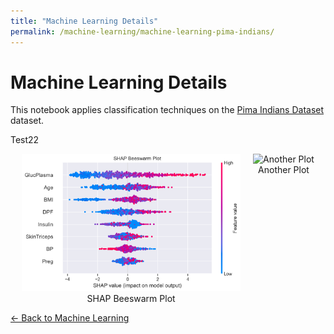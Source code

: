 ```yaml
---
title: "Machine Learning Details"
permalink: /machine-learning/machine-learning-pima-indians/
---
```


# Machine Learning Details

This notebook applies classification techniques on the [Pima Indians Dataset](https://archive.ics.uci.edu/dataset/34/diabetes) dataset.

Test22

<div style="display: flex; justify-content: center; gap: 20px; align-items: flex-start;">
  <figure style="text-align: center; margin: 0;">
    <img src="https://raw.githubusercontent.com/MarkThackham/MarkThackham.github.io/main/Portfolio/machine-learning/pima-indians/pima_indians-shap_beeswarm.png"
         alt="SHAP Beeswarm"
         width="350">
    <figcaption>SHAP Beeswarm Plot</figcaption>
  </figure>
  <figure style="text-align: center; margin: 0;">
    <img src="https://raw.githubusercontent.com/MarkThackham/MarkThackham.github.io/main/Portfolio/machine-learning/pima-indians/pima_indians-feature_importance.png"
         alt="Another Plot"
         width="350">
    <figcaption>Another Plot</figcaption>
  </figure>
</div>

[← Back to Machine Learning](/machine-learning/)